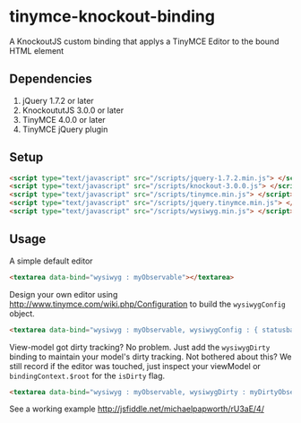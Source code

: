 tinymce-knockout-binding
========================

A KnockoutJS custom binding that applys a TinyMCE Editor to the bound HTML element

Dependencies
------------

  1.  jQuery 1.7.2 or later
  2.  KnockoututJS 3.0.0 or later
  3.  TinyMCE 4.0.0 or later
  4.  TinyMCE jQuery plugin

Setup
-----

```html
<script type="text/javascript" src="/scripts/jquery-1.7.2.min.js"> </script>
<script type="text/javascript" src="/scripts/knockout-3.0.0.js"> </script>
<script type="text/javascript" src="/scripts/tinymce.min.js"> </script>
<script type="text/javascript" src="/scripts/jquery.tinymce.min.js"> </script>
<script type="text/javascript" src="/scripts/wysiwyg.min.js"> </script>
```

Usage
-----

A simple default editor

```html
<textarea data-bind="wysiwyg : myObservable"></textarea>
```

Design your own editor using http://www.tinymce.com/wiki.php/Configuration to build the `wysiwygConfig` object.

```html
<textarea data-bind="wysiwyg : myObservable, wysiwygConfig : { statusbar : true }"></textarea>
```

View-model got dirty tracking?  No problem.  Just add the `wysiwygDirty` binding to maintain your model's dirty tracking.  Not bothered about this?  We still record if the editor was touched, just inspect your viewModel or `bindingContext.$root` for the `isDirty` flag.
 
```html
<textarea data-bind="wysiwyg : myObservable, wysiwygDirty : myDirtyObservable"></textarea>
```

See a working example http://jsfiddle.net/michaelpapworth/rU3aE/4/
